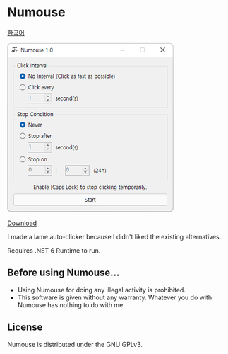 # Numouse

[한국어](README_ko.md)

![Screenshot](images/sc.png)

[Download](https://github.com/sinusinu/Numouse/releases)

I made a lame auto-clicker because I didn't liked the existing alternatives.

Requires .NET 6 Runtime to run.

## Before using Numouse...

- Using Numouse for doing any illegal activity is prohibited.
- This software is given without any warranty. Whatever you do with Numouse has nothing to do with me.

## License

Numouse is distributed under the GNU GPLv3.